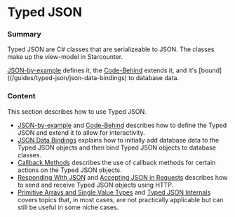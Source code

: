 # Typed JSON

### Summary

Typed JSON are C\# classes that are serializeable to JSON. The classes make up the view-model in Starcounter.

[JSON-by-example](json-by-example.md) defines it, the [Code-Behind](code-behind.md) extends it, and it's \[bound\]\(\(/guides/typed-json/json-data-bindings\) to database data.

### Content

This section describes how to use Typed JSON.

* [JSON-by-example](json-by-example.md) and [Code-Behind](code-behind.md) describes how to define the Typed JSON and extend it to allow for interactivity.
* [JSON Data Bindings](json-data-bindings.md) explains how to initially add database data to the Typed JSON objects and then bind Typed JSON objects to database classes.
* [Callback Methods](callback-methods.md) describes the use of callback methods for certain actions on the Typed JSON objects.
* [Responding With JSON](responding-with-json.md) and [Accepting JSON in Requests](/guides/typed-json/accepting-JSON-in-requests/README.md) describes how to send and receive Typed JSON objects using HTTP.
* [Primitive Arrays and Single Value Types](primitive-arrays-and-single-value-types.md) and [Typed JSON Internals](typed-json-internals.md) covers topics that, in most cases, are not practically applicable but can still be useful in some niche cases.

